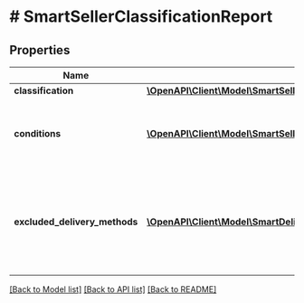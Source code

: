 # # SmartSellerClassificationReport

## Properties

Name | Type | Description | Notes
------------ | ------------- | ------------- | -------------
**classification** | [**\OpenAPI\Client\Model\SmartSellerClassificationReportClassification**](SmartSellerClassificationReportClassification.md) |  | [optional]
**conditions** | [**\OpenAPI\Client\Model\SmartSellerClassificationReportConditionsInner[]**](SmartSellerClassificationReportConditionsInner.md) | Set of conditions to be met in order for user to be Smart! | [optional]
**excluded_delivery_methods** | [**\OpenAPI\Client\Model\SmartDeliveryMethod[]**](SmartDeliveryMethod.md) | Set of delivery methods that were excluded from Smart! classification on demand by seller | [optional]

[[Back to Model list]](../../README.md#models) [[Back to API list]](../../README.md#endpoints) [[Back to README]](../../README.md)
